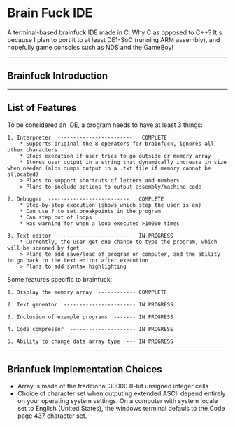 # Brain Fuck IDE
A terminal-based brainfuck IDE made in C. 
Why C as opposed to C++? It's because I plan to port it to at least DE1-SoC (running ARM assembly), and hopefully game consoles such as NDS and the GameBoy!

-----------------------------------------------------------------------------------------------------------------------------------------------------------------------
Brainfuck Introduction
-----------------------------------------------------------------------------------------------------------------------------------------------------------------------


-----------------------------------------------------------------------------------------------------------------------------------------------------------------------
List of Features
-----------------------------------------------------------------------------------------------------------------------------------------------------------------------

To be considered an IDE, a program needs to have at least 3 things:

    1. Interpreter  ------------------------   COMPLETE
        * Supports original the 8 operators for brainfuck, ignores all other characters
        * Stops execution if user tries to go outside or memory array
        * Stores user output in a string that dynamically increase in size when needed (alos dumps output in a .txt file if memory cannot be allocated)
        > Plans to support shortcuts of letters and numbers
        > Plans to include options to output assembly/machine code
        
    2. Debugger  --------------------------   COMPLETE
        * Step-by-step execution (shows which step the user is on)
        * Can use ? to set breakpoints in the program
        * Can step out of loops
        * Has warning for when a loop executed >10000 times
        
    3. Text editor  -----------------------   IN PROGRESS
        * Currently, the user get one chance to type the program, which will be scanned by fget
        > Plans to add save/load of program on computer, and the ability to go back to the text editor after execution
        > Plans to add syntax highlighting
        
Some features specific to brainfuck:

    1. Display the memory array  ------------ COMPPLETE
    
    2. Text geneator  ----------------------- IN PROGRESS
    
    3. Inclusion of example programs  ------- IN PROGRESS
    
    4. Code compressor  --------------------- IN PROGRESS
    
    5. Ability to change data array type  --- IN PROGRESS



-----------------------------------------------------------------------------------------------------------------------------------------------------------------------
Brianfuck Implementation Choices
-----------------------------------------------------------------------------------------------------------------------------------------------------------------------
- Array is made of the traditional 30000 8-bit unsigned integer cells
- Choice of character set when outputing extended ASCII depend entirely on your operating system settings. On a computer with system locale set to English (United States), the windows terminal defauls to the Code page 437 character set. 
